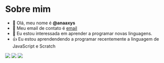# Sobre mim

- 👋 Olá, meu nome é **@anaaxys**
- 👀 Meu email de contato é [email](ana.cavagnolli@escola.pr.gov.br)
- 🌱 Eu estou interessada em aprender a programar novas linguagens.
- 👍 Eu estou aprendendendo a programar recentemente a linguagem de JavaScript e Scratch

![](https://img.shields.io/badge/Scratch-4D97FF?style=for-the-badge&logo=Scratch&logoColor=white)
![](https://img.shields.io/badge/JavaScript-323330?style=for-the-badge&logo=javascript&logoColor=F7DF1E)
![](https://img.shields.io/badge/Steam-000000?style=for-the-badge&logo=steam&logoColor=white)
